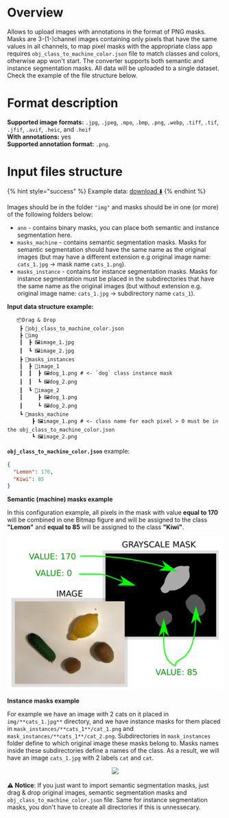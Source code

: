 # Overview

Allows to upload images with annotations in the format of PNG masks. Masks are 3-(1-)channel images containing only pixels that have the same values in all channels, to map pixel masks with the appropriate class app requires `obj_class_to_machine_color.json` file to match classes and colors, otherwise app won't start.
The converter supports both semantic and instance segmentation masks. All data will be uploaded to a single dataset. Check the example of the file structure below.

# Format description

**Supported image formats:** `.jpg`, `.jpeg`, `.mpo`, `.bmp`, `.png`, `.webp`, `.tiff`, `.tif`, `.jfif`, `.avif`, `.heic`, and `.heif`<br>
**With annotations:** yes<br>
**Supported annotation format:** `.png`.<br>

# Input files structure

{% hint style="success" %}
Example data: [download ⬇️](https://github.com/supervisely-ecosystem/import-images-with-masks/releases/download/0.0.1/demo_project.zip)
{% endhint %}

Images should be in the folder `"img"` and masks should be in one (or more) of the following folders below:

- `ann` - contains binary masks, you can place both semantic and instance segmentation here.
- `masks_machine` - contains semantic segmentation masks. Masks for semantic segmentation should have the same name as the original images (but may have a different extension e.g original image name: `cats_1.jpg` -> mask name `cats_1.png`).
- `masks_instance` - contains for instance segmentation masks. Masks for instance segmentation must be placed in the subdirectories that have the same name as the original images (but without extension e.g. original image name: `cats_1.jpg` -> subdirectory name `cats_1`).

**Input data structure example:**

```text
   📦Drag & Drop
    ┣ 📜obj_class_to_machine_color.json
    ┣ 📂img
    ┃  ┣ 🖼️image_1.jpg
    ┃  ┗ 🖼️image_2.jpg
    ┣ 📂masks_instances
    ┃  ┣ 📂image_1
    ┃  ┃  ┣ 🖼️dog_1.png # <- `dog` class instance mask
    ┃  ┃  ┗ 🖼️dog_2.png
    ┃  ┗ 📂image_2
    ┃     ┣ 🖼️dog_1.png
    ┃     ┗ 🖼️dog_2.png
    ┗ 📂masks_machine
        ┣ 🖼️image_1.png # <- class name for each pixel > 0 must be in the obj_class_to_machine_color.json
        ┗ 🖼️image_2.png
```

**`obj_class_to_machine_color.json`** example:

```json
{
  "Lemon": 170,
  "Kiwi": 85
}
```

**Semantic (machine) masks example**

In this configuration example, all pixels in the mask with value **equal to 170** will be combined in one Bitmap figure and will be assigned to the class **"Lemon"** and **equal to 85** will be assigned to the class **"Kiwi"**.

![Masks color example](./images/masks_colors.png)

**Instance masks example**

For example we have an image with 2 cats on it placed in `img/**cats_1.jpg**` directory, and we have instance masks for them placed in `mask_instances/**cats_1**/cat_1.png` and `mask_instances/**cats_1**/cat_2.png`.
Subdirectories in `mask_instances` folder define to which original image these masks belong to. Masks names inside these subdirectories define a names of the class.
As a result, we will have an image `cats_1.jpg` with 2 labels `cat` and `cat`.

<div align="center" markdown>
  <img src="https://user-images.githubusercontent.com/48913536/182435346-a57da6a0-15d0-4f24-a17d-9063bc962b57.png" width="500"/>
</div>

**⚠️ Notice**: If you just want to import semantic segmentation masks, just drag & drop original images, semantic segmentation masks and `obj_class_to_machine_color.json` file. Same for instance segmentation masks, you don't have to create all directories if this is unnessecary.
